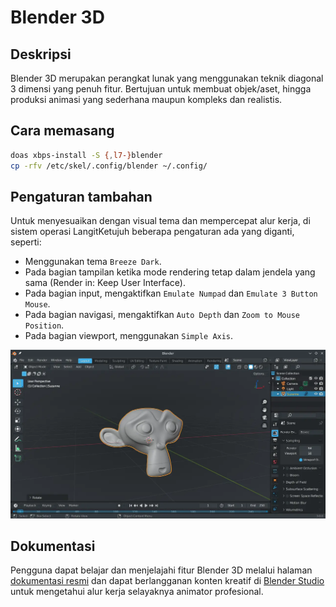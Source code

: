 # Blender 3D

## Deskripsi

Blender 3D merupakan perangkat lunak yang menggunakan teknik diagonal 3 dimensi yang penuh fitur. Bertujuan untuk membuat objek/aset, hingga produksi animasi yang sederhana maupun kompleks dan realistis.

## Cara memasang

```sh
doas xbps-install -S {,l7-}blender
cp -rfv /etc/skel/.config/blender ~/.config/
```

## Pengaturan tambahan

Untuk menyesuaikan dengan visual tema dan mempercepat alur kerja, di sistem operasi LangitKetujuh beberapa pengaturan ada yang diganti, seperti:
- Menggunakan tema `Breeze Dark`.
- Pada bagian tampilan ketika mode rendering tetap dalam jendela yang sama (Render in: Keep User Interface).
- Pada bagian input, mengaktifkan `Emulate Numpad` dan `Emulate 3 Button Mouse`.
- Pada bagian navigasi, mengaktifkan `Auto Depth` dan `Zoom to Mouse Position`.
- Pada bagian viewport, menggunakan `Simple Axis`.

![Blender 3D LangitKetujuh OS](../../media/image/blender-3d-langitketujuh-id-2.webp)

## Dokumentasi

Pengguna dapat belajar dan menjelajahi fitur Blender 3D melalui halaman [dokumentasi resmi](https://docs.blender.org) dan dapat berlangganan konten kreatif di [Blender Studio](https://studio.blender.org) untuk mengetahui alur kerja selayaknya animator profesional.
